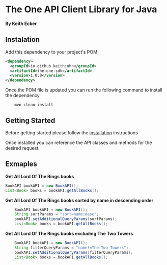 # The One API Client Library for Java

**By Keith Ecker**

## Instalation

Add this dependency to your project's POM:

```xml
<dependency>
  <groupId>io.github.keithjohn</groupId>
  <artifactId>the-one-sdk</artifactId>
  <version>1.0.0</version>
</dependency>
```

Once the POM file is updated you can run the following command to install the dependency

```shell
    mvn clean install
```

## Getting Started

Before getting started please follow the [installation](#instalation) instructions

Once installed you can reference the API classes and methods for the desired request.

## Exmaples

**Get All Lord Of The Rings books**

```java
BookAPI bookAPI = new BookAPI();
List<Book> books = bookAPI.getAllBooks();
```

**Get All Lord Of The Rings books sorted by name in descending order**

```java
    BookAPI bookAPI = new BookAPI();
    String sortParams = "sort=name:desc";
    bookAPI.setAdditionalQueryParams(sortParams);
    List<Book> books = bookAPI.getAllBooks();
```

**Get All Lord Of The Rings books excluding The Two Towers**

```java
    BookAPI bookAPI = new BookAPI();
    String filterQueryParams = "name!=The Two Towers";
    bookAPI.setAdditionalQueryParams(filterQueryParams);
    List<Book> books = bookAPI.getAllBooks();
```

